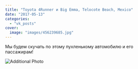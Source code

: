 ```yaml
---
title: "Toyota 4Runner и Big Emma, Telocote Beach, Mexico"
date: "2017-05-13"
categories: 
  - "vk_posts"
cover:
  image: "images/456239685.jpg"
---
```


Мы будем скучать по этому пухленькому автомобилю и его пассажирам!

![Additional Photo](https://vodpop.ru/wp-content/uploads/2023/07/456239686.jpg)
